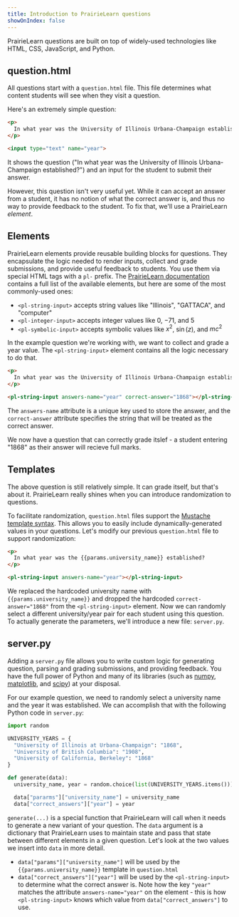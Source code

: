 ```yaml
---
title: Introduction to PrairieLearn questions
showOnIndex: false
---
```


PrairieLearn questions are built on top of widely-used technologies like HTML, CSS, JavaScript, and Python.

## question.html

All questions start with a `question.html` file. This file determines what content students will see when they visit a question.

Here's an extremely simple question:

```html
<p>
  In what year was the University of Illinois Urbana-Champaign establised?
</p>

<input type="text" name="year">
```

It shows the question ("In what year was the University of Illinois Urbana-Champaign established?") and an input for the student to submit their answer.

However, this question isn't very useful yet. While it can accept an answer from a student, it has no notion of what the correct answer is, and thus no way to provide feedback to the student. To fix that, we'll use a PrairieLearn _element_.

## Elements

PrairieLearn elements provide reusable building blocks for questions. They encapsulate the logic needed to render inputs, collect and grade submissions, and provide useful feedback to students. You use them via special HTML tags with a `pl-` prefix. The [PrairieLearn documentation](https://prairielearn.readthedocs.io/en/latest/elements/) contains a full list of the available elements, but here are some of the most commonly-used ones:

- `<pl-string-input>` accepts string values like "Illinois", "GATTACA", and "computer"
- `<pl-integer-input>` accepts integer values like $0$, $-71$, and $5$
- `<pl-symbolic-input>` accepts symbolic values like $x^2$, $\sin(z)$, and $mc^2$

In the example question we're working with, we want to collect and grade a year value. The `<pl-string-input>` element contains all the logic necessary to do that.

```html
<p>
  In what year was the University of Illinois Urbana-Champaign established?
</p>

<pl-string-input answers-name="year" correct-answer="1868"></pl-string-input>
```

The `answers-name` attribute is a unique key used to store the answer, and the `correct-answer` attribute specifies the string that will be treated as the correct answer.

We now have a question that can correctly grade itslef - a student entering "1868" as their answer will recieve full marks.

## Templates

The above question is still relatively simple. It can grade itself, but that's about it. PrairieLearn really shines when you can introduce randomization to questions.

To facilitate randomization, `question.html` files support the [Mustache template syntax](https://mustache.github.io). This allows you to easily include dynamically-generated values in your questions. Let's modify our previous `question.html` file to support randomization:

```html
<p>
  In what year was the {{params.university_name}} established?
</p>

<pl-string-input answers-name="year"></pl-string-input>
```

We replaced the hardcoded university name with `{{params.university_name}}` and dropped the hardcoded `correct-answer="1868"` from the `<pl-string-input>` element. Now we can randomly select a different university/year pair for each student using this question. To actually generate the parameters, we'll introduce a new file: `server.py`.

## server.py

Adding a `server.py` file allows you to write custom logic for generating question, parsing and grading submissions, and providing feedback. You have the full power of Python and many of its libraries (such as [numpy](https://numpy.org), [matplotlib](https://matplotlib.org), and [scipy](https://www.scipy.org)) at your disposal.

For our example question, we need to randomly select a university name and the year it was established. We can accomplish that with the following Python code in `server.py`:

```python
import random

UNIVERSITY_YEARS = {
  "University of Illinois at Urbana-Champaign": "1868",
  "University of British Columbia": "1908",
  "University of California, Berkeley": "1868"
}

def generate(data):
  university_name, year = random.choice(list(UNIVERSITY_YEARS.items()))

  data["pararms"]["university_name"] = university_name
  data["correct_answers"]["year"] = year
```

`generate(...)` is a special function that PrairieLearn will call when it needs to generate a new variant of your question. The `data` argument is a dictionary that PrairieLearn uses to maintain state and pass that state between different elements in a given question. Let's look at the two values we insert into `data` in more detail.

* `data["params"]["university_name"]` will be used by the `{{params.university_name}}` template in `question.html`
* `data["correct_answers"]["year"]` will be used by the `<pl-string-input>` to determine what the correct answer is. Note how the key `"year"` matches the attribute `answers-name="year"` on the element - this is how `<pl-string-input>` knows which value from `data["correct_answers"]` to use.
